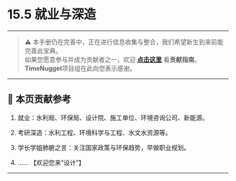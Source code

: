 # 15.5 就业与深造

---

> ⚠️ 本手册仍在完善中，正在进行信息收集与整合，我们希望新生到来前能完善此宝典。  
> 如果您愿意参与并成为贡献者之一，欢迎 **[点击这里](/CONTRIBUTING)** 看**贡献指南**。  
> **TimeNugget**项目组在此向您表示感谢。  

---

## 📌 本页贡献参考

1. 就业：水利局、环保局、设计院、施工单位、环境咨询公司、新能源。

2. 考研深造：水利工程、环境科学与工程、水文水资源等。

3. 学长学姐肺腑之言：关注国家政策与环保趋势，早做职业规划。

4. ……  【欢迎您来“设计”】

---
